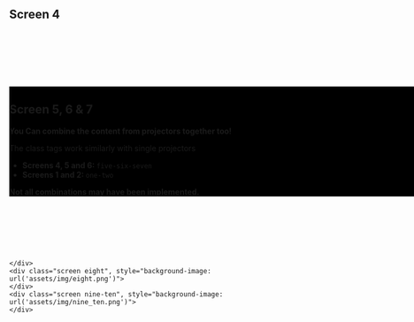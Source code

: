 

<div class="studio">
    <div class="screen one-two-three", style="background-image: url('assets/img/one_two_three.png')">
    </div>
    <div class="screen four", style="background-image: url('assets/img/four.png')">
        <h2>Screen 4</h2>
    </div>
    <div class="screen five-six-seven", style="background-image: url('assets/img/five_six_seven.png')">
        <div style="background-color: black; width: 1200px; display: inline-block; margin: 100px auto">
            <h2>Screen 5, 6 & 7</h2>
            <p><strong>You Can combine the content from projectors together too!</strong></p>
            <p>The class tags work similarly with single projectors</p>
            <ul>
                <li>
                    <strong>Screens 4, 5 and 6: </strong><code>five-six-seven</code>
                </li>
                <li>
                    <strong>Screens 1 and 2: </strong><code>one-two</code>
                </li>
            </ul>
            <strong>Not all combinations may have been implemented.</strong>
        </div>
        
    </div>
    <div class="screen eight", style="background-image: url('assets/img/eight.png')">
    </div>
    <div class="screen nine-ten", style="background-image: url('assets/img/nine_ten.png')">
    </div>
</div>



